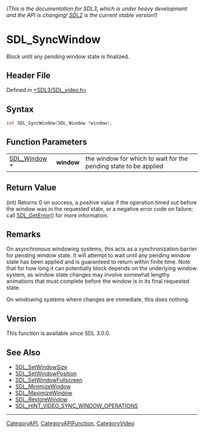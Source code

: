 ###### (This is the documentation for SDL3, which is under heavy development and the API is changing! [SDL2](https://wiki.libsdl.org/SDL2/) is the current stable version!)
# SDL_SyncWindow

Block until any pending window state is finalized.

## Header File

Defined in [<SDL3/SDL_video.h>](https://github.com/libsdl-org/SDL/blob/main/include/SDL3/SDL_video.h)

## Syntax

```c
int SDL_SyncWindow(SDL_Window *window);
```

## Function Parameters

|                            |            |                                                                  |
| -------------------------- | ---------- | ---------------------------------------------------------------- |
| [SDL_Window](SDL_Window) * | **window** | the window for which to wait for the pending state to be applied |

## Return Value

(int) Returns 0 on success, a positive value if the operation timed out
before the window was in the requested state, or a negative error code on
failure; call [SDL_GetError](SDL_GetError)() for more information.

## Remarks

On asynchronous windowing systems, this acts as a synchronization barrier
for pending window state. It will attempt to wait until any pending window
state has been applied and is guaranteed to return within finite time. Note
that for how long it can potentially block depends on the underlying window
system, as window state changes may involve somewhat lengthy animations
that must complete before the window is in its final requested state.

On windowing systems where changes are immediate, this does nothing.

## Version

This function is available since SDL 3.0.0.

## See Also

- [SDL_SetWindowSize](SDL_SetWindowSize)
- [SDL_SetWindowPosition](SDL_SetWindowPosition)
- [SDL_SetWindowFullscreen](SDL_SetWindowFullscreen)
- [SDL_MinimizeWindow](SDL_MinimizeWindow)
- [SDL_MaximizeWindow](SDL_MaximizeWindow)
- [SDL_RestoreWindow](SDL_RestoreWindow)
- [SDL_HINT_VIDEO_SYNC_WINDOW_OPERATIONS](SDL_HINT_VIDEO_SYNC_WINDOW_OPERATIONS)

----
[CategoryAPI](CategoryAPI), [CategoryAPIFunction](CategoryAPIFunction), [CategoryVideo](CategoryVideo)

